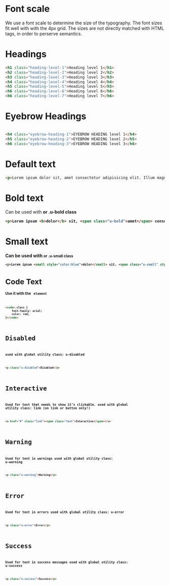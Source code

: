 # Font scale
We use a font scale to determine the size of the typography. The font sizes fit well with with the 4px grid. The sizes are not directly matched with HTML tags, in order to perserve semantics.

# Headings

```html
<h1 class="heading-level-1">Heading level 1</h1>
<h2 class="heading-level-2">Heading level 2</h2>
<h3 class="heading-level-3">Heading level 3</h3>
<h4 class="heading-level-4">Heading level 4</h4>
<h5 class="heading-level-5">Heading level 5</h5>
<h6 class="heading-level-6">Heading level 6</h6>
<h6 class="heading-level-7">Heading level 7</h6>
```

# Eyebrow Headings

```html

<h4 class="eyebrow-heading-1">EYEBROW HEADING level 1</h4>
<h5 class="eyebrow-heading-2">EYEBROW HEADING level 2</h5>
<h6 class="eyebrow-heading-3">EYEBROW HEADING level 3</h6>
```

# Default text
```html
<p>Lorem ipsum dolor sit, amet consectetur adipisicing elit. Illum magni eveniet nemo ullam perspiciatis, dolor deleniti inventore aliquid, maiores culpa soluta accusantium aliquam consectetur quis beatae tempore quaerat eligendi quia.</p>
```

# Bold text
Can be used with <b> or .u-bold class
```html
<p>Lorem ipsum <b>dolor</b> sit, <span class="u-bold">amet</span> consectetur adipisicing elit. </p>
```

# Small text
Can be used with <small> or .u-small class
```html
<p>Lorem ipsum <small style="color:blue">dolor</small> sit, <span class="u-small" style="color:blue">amet</span> consectetur adipisicing elit. </p>
```

# Code Text
Use it with the <code> element
```html
<code>.class {
    font-family: arial;
    color: red; 
}</code>
```

# Disabled
used with global utility class: u-disabled
```html
<p class="u-disabled">Disabled</p>
```

# Interactive
Used for text that needs to show it’s clickable.
used with global utility class: link (on link or button only!)
```html
<a href="#" class="link"><span class="text">Interactive</span></a>
```

# Warning
Used for text in warnings
used with global utility class: u-warning
```html
<p class="u-warning">Warning</p>
```

# Error
Used for text in errors
used with global utility class: u-error
```html
<p class="u-error">Error</p>
```

# Success
Used for text in success messages
used with global utility class: u-success
```html
<p class="u-success">Success</p>
```
